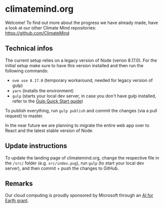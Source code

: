 # climatemind.org

Welcome! To find out more about the progress we have already made, have a look at our other Climate Mind repositories: https://github.com/ClimateMind

## Technical infos

The current setup relies on a legacy version of Node (verion 8.17.0). For the initial setup make sure to have this version installed and then run the following commands:

- `nvm use 8.17.0` (temporary workaround, needed for legacy version of gulp)
- `yarn` (installs the environment)
- `gulp` (starts your local dev server, in case you don't have gulp installed, refer to the [Gulp Quick Start guide](https://gulpjs.com/docs/en/getting-started/quick-start/#install-the-gulp-command-line-utility))

To publish everything, run `gulp publish` and commit the changes (via a pull request) to master.

In the near future we are planning to migrate the entire web app over to React and the latest stable version of Node.

## Update instructions

To update the landing page of climatemind.org, change the respective file in the `/src/` folder (e.g. `src/index.pug`), run `gulp` (to start your local dev server), and then commit + push the changes to GitHub. 

## Remarks

Our cloud computing is proudly sponsored by Microsoft through an [AI for Earth grant](https://www.microsoft.com/ai/ai-for-earth).
